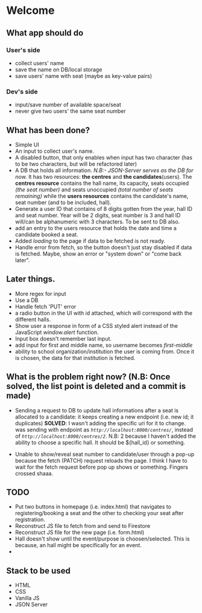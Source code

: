 # Welcome

## What app should do 

### User's side
- collect users' name
- save the name on DB/local storage
- save users' name with seat (maybe as key-value pairs)

### Dev's side
- input/save number of available space/seat
- never give two users' the same seat number

## What has been done?
- Simple UI
- An input to collect user's name.
- A disabled button, that only enables when input has two character (has to be two characters, but will be refactored later)
- A DB that holds all information. *N.B:- JSON-Server serves as the DB for now.*
    It has two resources: **the centres** and **the candidates**(users). The **centres resource** contains the hall name, its capacity, seats occupied *(the seat number)*  and seats unoccupied *(total number of seats remaining)* while the **users resources** contains the candidate's name, seat number (and to be included, hall).
- Generate a user ID that contains of 8 digits gotten from the year, hall ID and seat number. Year will be 2 digits, seat number is 3 and hall ID will/can be alphanumeric with 3 characters. To be sent to DB also.
- add an entry to the users resource that holds the date and time a candidate booked a seat.
- Added *loading* to the page if data to be fetched is not ready.
- Handle error from fetch, so the button doesn't just stay disabled if data is fetched. Maybe, show an error or "system down" or "come back later".

## Later things.
- More regex for input
- Use a DB
- Handle fetch 'PUT' error
- a radio button in the UI with id attached, which will correspond with the different halls.
- Show user a response in form of a CSS styled alert instead of the JavaScript *window.alert* function.
- Input box doesn't remember last input.
- add input for first and middle name, so username becomes *first-middle*
- ability to school organization/institution the user is coming from. Once it is chosen, the data for that institution is fetched.

## What is the problem right now? (N.B: Once solved, the list point is deleted and a commit is made)
- Sending a request to DB to update hall informations after a seat is allocated to a candidate: it keeps creating a new endpoint (i.e. new id; it duplicates)
**SOLVED**: I wasn't adding the specific uri for it to change.
was sending with endpoint as *`http://localhost:8000/centres/`*, instead of *`http://localhost:8000/centres/2`*.
N.B: 2 because I haven't added the ability to choose a specific hall. It should be ${hall_id} or something.

- Unable to show/reveal seat number to candidate/user through a pop-up because the fetch (PATCH) request reloads the page. I think I have to wait for the fetch request before pop up shows or something. Fingers crossed shaaa.

## TODO
- Put two buttons in homepage (i.e. index.html) that navigates to registering/booking a seat and the other to checking your seat after registration.
- Reconstruct JS file to fetch from and send to Firestore
- Reconstruct JS file for the new page (i.e. form.html)
- Hall doesn't show until the event/purpose is choosen/selected. This is because, an hall might be specifically for an event.
- 

## Stack to be used
- HTML
- CSS
- Vanilla JS
- JSON Server